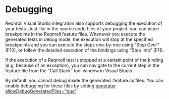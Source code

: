 # Debugging

Reqnroll Visual Studio integration also supports debugging the execution of your tests. Just like in the source code files of your project, you can place breakpoints in the Reqnroll feature files. Whenever you execute the generated tests in debug mode, the execution will stop at the specified breakpoints and you can execute the steps one-by-one using “Step Over” (F10), or follow the detailed execution of the bindings using “Step Into” (F11). 

If the execution of a Reqnroll test is stopped at a certain point of the binding (e.g. because of an exception), you can navigate to the current step in the feature file from the “Call Stack” tool window in Visual Studio.

By default, you cannot debug inside the generated .feature.cs files. You can enable debugging for these files by setting [generator allowDebugGeneratedFiles="true"](../Installation/Configuration.md).
